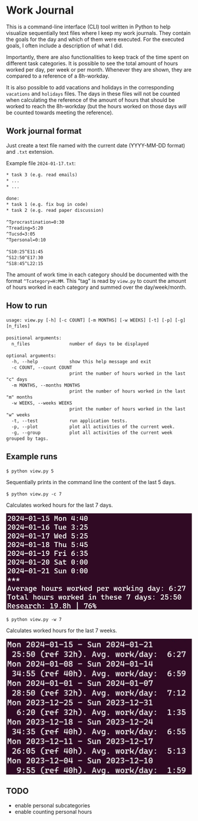 # Work Journal

This is a command-line interface (CLI) tool written in Python to help visualize sequentially text files where I keep my work 
journals. They contain the goals for the day and which of them were executed. For the executed goals, I often include a 
description of what I did. 

Importantly, there are also functionalities to keep track of the time spent on different task categories. It is possible to 
see the total amount of hours worked per day, per week or per month. Whenever they are shown, they are compared to a 
reference of a 8h-workday.

It is also possible to add vacations and holidays in the corresponding `vacations` and `holidays` files. 
The days in these files will not be counted when calculating the reference of the amount of hours that should be worked to 
reach the 8h-workday (but the hours worked on those days *will* be counted towards meeting the reference).

## Work journal format

Just create a text file named with the current date (YYYY-MM-DD format) and `.txt` extension.

Example file `2024-01-17.txt`:

    * task 3 (e.g. read emails)
    * ...
    * ...
    
    done:
    * task 1 (e.g. fix bug in code)
    * task 2 (e.g. read paper discussion)
    
    ^Tprocrastination=0:30
    ^Treading=5:20
    ^Tucsd=3:05
    ^Tpersonal=0:10
    
    ^S10:25^E11:45
    ^S12:50^E17:30
    ^S18:45^L22:15

The amount of work time in each category should be documented with the format `^Tcategory=H:MM`. This "tag" is read 
by `view.py` to count the amount of hours worked in each category and summed over the day/week/month.

## How to run

    usage: view.py [-h] [-c COUNT] [-m MONTHS] [-w WEEKS] [-t] [-p] [-g] [n_files]
    
    positional arguments:
      n_files               number of days to be displayed
    
    optional arguments:
      -h, --help            show this help message and exit
      -c COUNT, --count COUNT
                            print the number of hours worked in the last "c" days
      -m MONTHS, --months MONTHS
                            print the number of hours worked in the last "m" months
      -w WEEKS, --weeks WEEKS
                            print the number of hours worked in the last "w" weeks
      -t, --test            run application tests.
      -p, --plot            plot all activities of the current week.
      -g, --group           plot all activities of the current week grouped by tags.

## Example runs
`$ python view.py 5`

Sequentially prints in the command line the content of the last 5 days.

`$ python view.py -c 7`

Calculates worked hours for the last 7 days.

![](example-run-day-hours.png)

`$ python view.py -w 7`

Calculates worked hours for the last 7 weeks.

![](example-run-week-hours.png)

## TODO

* enable personal subcategories
* enable counting personal hours

